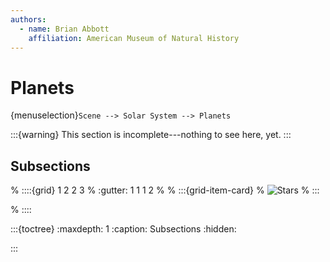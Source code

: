 ```yaml
---
authors:
  - name: Brian Abbott
    affiliation: American Museum of Natural History
---
```



# Planets

{menuselection}`Scene --> Solar System --> Planets`


:::{warning}
This section is incomplete---nothing to see here, yet.
:::


## Subsections

% ::::{grid} 1 2 2 3
% :gutter: 1 1 1 2
% 
% :::{grid-item-card} [](./oort-cloud/index)
% ![Stars](./milky_way_all.png)
% :::


% ::::

:::{toctree}
:maxdepth: 1
:caption: Subsections
:hidden:


:::

